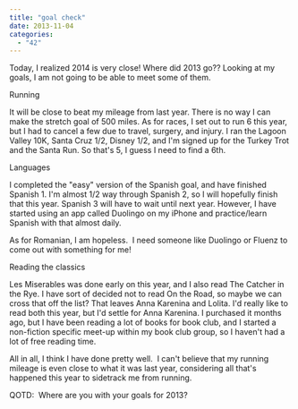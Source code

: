 ```yaml
---
title: "goal check"
date: 2013-11-04
categories: 
  - "42"
---
```


Today, I realized 2014 is very close! Where did 2013 go?? Looking at my goals, I am not going to be able to meet some of them.

Running

It will be close to beat my mileage from last year. There is no way I can make the stretch goal of 500 miles. As for races, I set out to run 6 this year, but I had to cancel a few due to travel, surgery, and injury. I ran the Lagoon Valley 10K, Santa Cruz 1/2, Disney 1/2, and I'm signed up for the Turkey Trot and the Santa Run. So that's 5, I guess I need to find a 6th.

Languages

I completed the "easy" version of the Spanish goal, and have finished Spanish 1. I'm almost 1/2 way through Spanish 2, so I will hopefully finish that this year. Spanish 3 will have to wait until next year. However, I have started using an app called Duolingo on my iPhone and practice/learn Spanish with that almost daily.

As for Romanian, I am hopeless.  I need someone like Duolingo or Fluenz to come out with something for me!

Reading the classics

Les Miserables was done early on this year, and I also read The Catcher in the Rye. I have sort of decided not to read On the Road, so maybe we can cross that off the list? That leaves Anna Karenina and Lolita. I'd really like to read both this year, but I'd settle for Anna Karenina. I purchased it months ago, but I have been reading a lot of books for book club, and I started a non-fiction specific meet-up within my book club group, so I haven't had a lot of free reading time.

All in all, I think I have done pretty well.  I can't believe that my running mileage is even close to what it was last year, considering all that's happened this year to sidetrack me from running.

QOTD:  Where are you with your goals for 2013?
